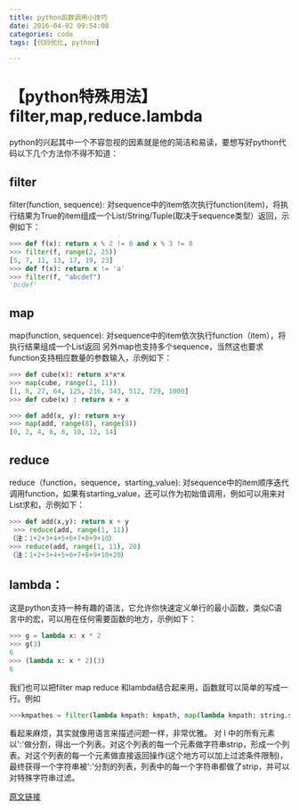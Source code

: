 ```yaml
---
title: python函数调用小技巧
date: 2016-04-02 09:54:08
categories: code
tags: [代码优化, python]

---
```

# 【python特殊用法】filter,map,reduce.lambda

python的兴起其中一个不容忽视的因素就是他的简洁和易读，要想写好python代码以下几个方法你不得不知道：
<!-- more -->
## filter
filter(function, sequence):
对sequence中的item依次执行function(item)，将执行结果为True的item组成一个List/String/Tuple(取决于sequence类型）返回，示例如下：
``` python
>>> def f(x): return x % 2 != 0 and x % 3 != 0
>>> filter(f, range(2, 25))
[5, 7, 11, 13, 17, 19, 23]
>>> def f(x): return x != 'a'
>>> filter(f, "abcdef")
'bcdef'
```

## map
map(function, sequence):
对sequence中的item依次执行function（item），将执行结果组成一个List返回
另外map也支持多个sequence，当然这也要求function支持相应数量的参数输入，示例如下：

``` python
>>> def cube(x): return x*x*x
>>> map(cube, range(1, 11))
[1, 8, 27, 64, 125, 216, 343, 512, 729, 1000]
>>> def cube(x) : return x + x

>>> def add(x, y): return x+y
>>> map(add, range(8), range(8))
[0, 2, 4, 6, 8, 10, 12, 14]
```

## reduce
reduce（function，sequence，starting_value):
对sequence中的item顺序迭代调用function，如果有starting_value，还可以作为初始值调用，例如可以用来对List求和，示例如下：

``` python
>>> def add(x,y): return x + y
 >>> reduce(add, range(1, 11))
（注：1+2+3+4+5+6+7+8+9+10）
>>> reduce(add, range(1, 11), 20)
（注：1+2+3+4+5+6+7+8+9+10+20）
```
## lambda：
这是python支持一种有趣的语法，它允许你快速定义单行的最小函数，类似C语言中的宏，可以用在任何需要函数的地方，示例如下：
``` python
>>> g = lambda x: x * 2
>>> g(3)
6
>>> (lambda x: x * 2)(3)
6
```

我们也可以把filter map reduce 和lambda结合起来用，函数就可以简单的写成一行。例如
``` python
>>>kmpathes = filter(lambda kmpath: kmpath, map(lambda kmpath: string.strip(kmpath), string.split(l, ':')))
```

看起来麻烦，其实就像用语言来描述问题一样，非常优雅。
对 l 中的所有元素以':'做分割，得出一个列表。对这个列表的每一个元素做字符串strip，形成一个列表。对这个列表的每一个元素做直接返回操作(这个地方可以加上过滤条件限制)，最终获得一个字符串被':'分割的列表，列表中的每一个字符串都做了strip，并可以对特殊字符串过滤。

[原文链接](http://www.jianshu.com/p/81b12f4eae3a)